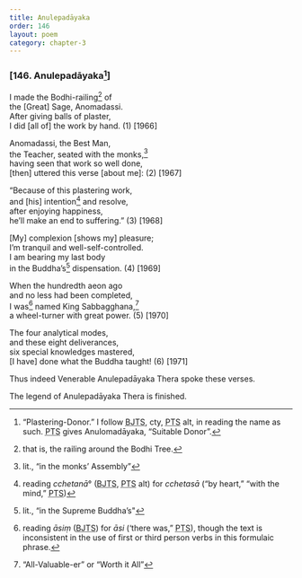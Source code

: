 ```yaml
---
title: Anulepadāyaka
order: 146
layout: poem
category: chapter-3
---
```


### \[146. Anulepadāyaka[^1]\]

I made the Bodhi-railing[^2] of  
the \[Great\] Sage, Anomadassi.  
After giving balls of plaster,  
I did \[all of\] the work by hand. (1) \[1966\]

Anomadassi, the Best Man,  
the Teacher, seated with the monks,[^3]  
having seen that work so well done,  
\[then\] uttered this verse \[about me\]: (2) \[1967\]

“Because of this plastering work,  
and \[his\] intention[^4] and resolve,  
after enjoying happiness,  
he’ll make an end to suffering.” (3) \[1968\]

\[My\] complexion \[shows my\] pleasure;  
I’m tranquil and well-self-controlled.  
I am bearing my last body  
in the Buddha’s[^5] dispensation. (4) \[1969\]

When the hundredth aeon ago  
and no less had been completed,  
I was[^6] named King Sabbagghana,[^7]  
a wheel-turner with great power. (5) \[1970\]

The four analytical modes,  
and these eight deliverances,  
six special knowledges mastered,  
\[I have\] done what the Buddha taught! (6) \[1971\]

Thus indeed Venerable Anulepadāyaka Thera spoke these verses.

The legend of Anulepadāyaka Thera is finished.

[^1]: “Plastering-Donor.” I follow <abbr title="Buddha Jayanthi Tripitaka Series">BJTS</abbr>, cty, <abbr title="Pali Text Society">PTS</abbr> alt, in reading the name as such. <abbr title="Pali Text Society">PTS</abbr> gives Anulomadāyaka, “Suitable Donor”.

[^2]: that is, the railing around the Bodhi Tree.

[^3]: lit., “in the monks’ Assembly”

[^4]: reading *<span class="diacritics" data-state="on">c</span><span class="no-diacritics" data-state="off">ch</span>etanā*° (<abbr title="Buddha Jayanthi Tripitaka Series">BJTS</abbr>, <abbr title="Pali Text Society">PTS</abbr> alt) for *<span class="diacritics" data-state="on">c</span><span class="no-diacritics" data-state="off">ch</span>etasā* (“by heart,” “with the mind,” <abbr title="Pali Text Society">PTS</abbr>)

[^5]: lit., “in the Supreme Buddha’s"

[^6]: reading *āsiṃ* (<abbr title="Buddha Jayanthi Tripitaka Series">BJTS</abbr>) for *āsi* (‘there was,” <abbr title="Pali Text Society">PTS</abbr>), though the text is inconsistent in the use of first or third person verbs in this formulaic phrase.

[^7]: “All-Valuable-er” or “Worth it All”
